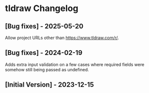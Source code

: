 # tldraw Changelog

## [Bug fixes] - 2025-05-20

Allow project URLs other than https://www.tldraw.com/r/.

## [Bug fixes] - 2024-02-19

Adds extra input validation on a few cases where required fields were somehow still
being passed as undefined.

## [Initial Version] - 2023-12-15
